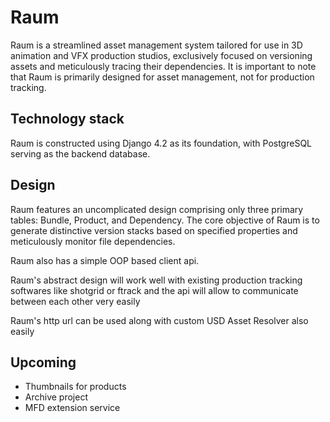 # Raum

Raum is a streamlined asset management system tailored for use in 3D animation and VFX production studios, exclusively focused on versioning assets and meticulously tracing their dependencies. It is important to note that Raum is primarily designed for asset management, not for production tracking.

## Technology stack

Raum is constructed using Django 4.2 as its foundation, with PostgreSQL serving as the backend database.

## Design

Raum features an uncomplicated design comprising only three primary tables: Bundle, Product, and Dependency. The core objective of Raum is to generate distinctive version stacks based on specified properties and meticulously monitor file dependencies.

Raum also has a simple OOP based client api.

Raum's abstract design will work well with existing production tracking softwares like shotgrid or ftrack and the api will allow to communicate between each other very easily

Raum's http url can be used along with custom USD Asset Resolver also easily

## Upcoming
* Thumbnails for products
* Archive project
* MFD extension service